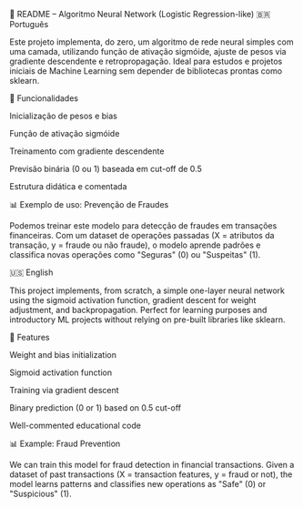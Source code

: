 📌 README – Algoritmo Neural Network (Logistic Regression-like)
🇧🇷 Português

Este projeto implementa, do zero, um algoritmo de rede neural simples com uma camada, utilizando função de ativação sigmóide, ajuste de pesos via gradiente descendente e retropropagação.
Ideal para estudos e projetos iniciais de Machine Learning sem depender de bibliotecas prontas como sklearn.

🔧 Funcionalidades

Inicialização de pesos e bias

Função de ativação sigmóide

Treinamento com gradiente descendente

Previsão binária (0 ou 1) baseada em cut-off de 0.5

Estrutura didática e comentada

📊 Exemplo de uso: Prevenção de Fraudes

Podemos treinar este modelo para detecção de fraudes em transações financeiras.
Com um dataset de operações passadas (X = atributos da transação, y = fraude ou não fraude), o modelo aprende padrões e classifica novas operações como "Seguras" (0) ou "Suspeitas" (1).

🇺🇸 English

This project implements, from scratch, a simple one-layer neural network using the sigmoid activation function, gradient descent for weight adjustment, and backpropagation.
Perfect for learning purposes and introductory ML projects without relying on pre-built libraries like sklearn.

🔧 Features

Weight and bias initialization

Sigmoid activation function

Training via gradient descent

Binary prediction (0 or 1) based on 0.5 cut-off

Well-commented educational code

📊 Example: Fraud Prevention

We can train this model for fraud detection in financial transactions.
Given a dataset of past transactions (X = transaction features, y = fraud or not), the model learns patterns and classifies new operations as "Safe" (0) or "Suspicious" (1).

